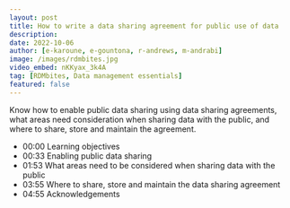 ```yaml
---
layout: post
title: How to write a data sharing agreement for public use of data
description: 
date: 2022-10-06
author: [e-karoune, e-gountona, r-andrews, m-andrabi]
image: /images/rdmbites.jpg
video_embed: nKKyax_3k4A
tag: [RDMbites, Data management essentials]
featured: false
---
```


Know how to enable public data sharing using data sharing agreements, what areas need consideration when sharing data with the public, and where to share, store and maintain the agreement. 

- 00:00 Learning objectives
- 00:33 Enabling public data sharing
- 01:53 What areas need to be considered when sharing data with the public
- 03:55 Where to share, store and maintain the data sharing agreement
- 04:55 Acknowledgements